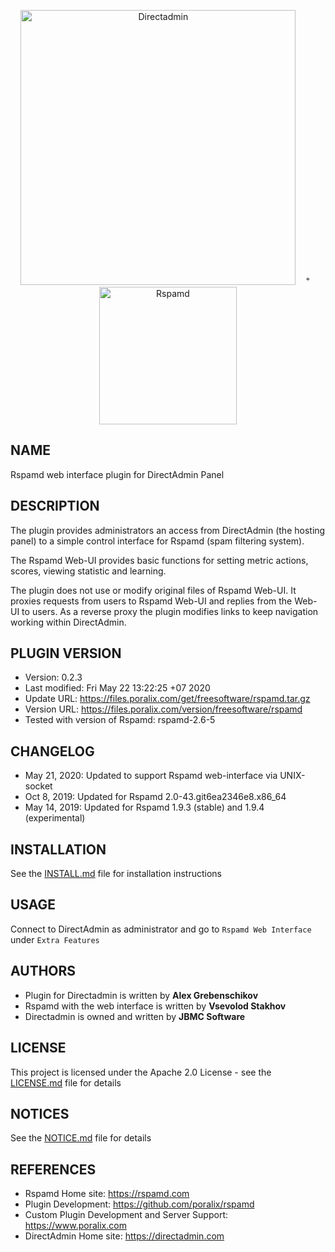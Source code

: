 <p align="center"><a href="https://directadmin.com"><img src="https://directadmin.com/img/logo/logo_directadmin.svg" alt="Directadmin" width="440px"/></a> &nbsp;&nbsp; <sup>+</sup>  &nbsp; <a href="https://rspamd.com"><img src="https://rspamd.com/img/rspamd_logo_black.png" alt="Rspamd" width="220px"/></a></p>

## NAME

Rspamd web interface plugin for DirectAdmin Panel

## DESCRIPTION

The plugin provides administrators an access from DirectAdmin (the hosting panel) to a simple control interface for Rspamd (spam filtering system).

The Rspamd Web-UI provides basic functions for setting metric actions, scores, viewing statistic and learning.

The plugin does not use or modify original files of Rspamd Web-UI. It proxies requests from users to Rspamd Web-UI and replies from the Web-UI to users.
As a reverse proxy the plugin modifies links to keep navigation working within DirectAdmin.

## PLUGIN VERSION

- Version: 0.2.3
- Last modified: Fri May 22 13:22:25 +07 2020
- Update URL: https://files.poralix.com/get/freesoftware/rspamd.tar.gz
- Version URL: https://files.poralix.com/version/freesoftware/rspamd
- Tested with version of Rspamd: rspamd-2.6-5

## CHANGELOG

- May 21, 2020: Updated to support Rspamd web-interface via UNIX-socket
- Oct 8, 2019: Updated for Rspamd 2.0-43.git6ea2346e8.x86_64
- May 14, 2019: Updated for Rspamd 1.9.3 (stable) and 1.9.4 (experimental)

## INSTALLATION

See the [INSTALL.md](INSTALL.md) file for installation instructions

## USAGE

Connect to DirectAdmin as administrator and go to `Rspamd Web Interface` under `Extra Features`

## AUTHORS

- Plugin for Directadmin is written by **Alex Grebenschikov**
- Rspamd with the web interface is written by **Vsevolod Stakhov**
- Directadmin is owned and written by **JBMC Software**

## LICENSE

This project is licensed under the Apache 2.0 License - see the [LICENSE.md](LICENSE.md) file for details

## NOTICES

See the [NOTICE.md](NOTICE.md) file for details

## REFERENCES

- Rspamd Home site: <https://rspamd.com>
- Plugin Development: <https://github.com/poralix/rspamd>
- Custom Plugin Development and Server Support: <https://www.poralix.com>
- DirectAdmin Home site: <https://directadmin.com>
